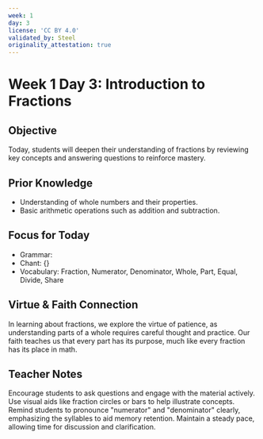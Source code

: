 ```yaml
---
week: 1
day: 3
license: 'CC BY 4.0'
validated_by: Steel
originality_attestation: true
---
```


# Week 1 Day 3: Introduction to Fractions

## Objective
Today, students will deepen their understanding of fractions by reviewing key concepts and answering questions to reinforce mastery.

## Prior Knowledge
- Understanding of whole numbers and their properties.
- Basic arithmetic operations such as addition and subtraction.

## Focus for Today
- Grammar: 
- Chant: {}
- Vocabulary: Fraction, Numerator, Denominator, Whole, Part, Equal, Divide, Share

## Virtue & Faith Connection
In learning about fractions, we explore the virtue of patience, as understanding parts of a whole requires careful thought and practice. Our faith teaches us that every part has its purpose, much like every fraction has its place in math.

## Teacher Notes
Encourage students to ask questions and engage with the material actively. Use visual aids like fraction circles or bars to help illustrate concepts. Remind students to pronounce "numerator" and "denominator" clearly, emphasizing the syllables to aid memory retention. Maintain a steady pace, allowing time for discussion and clarification.
